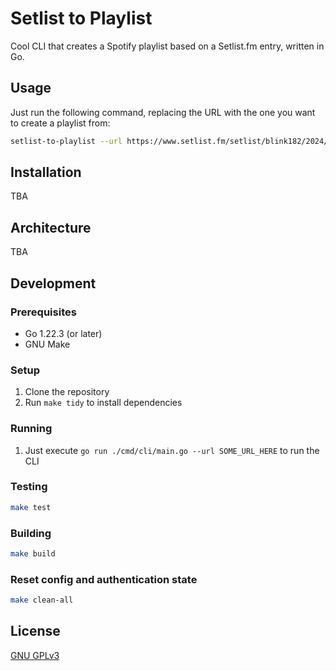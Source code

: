 # Setlist to Playlist

Cool CLI that creates a Spotify playlist based on a Setlist.fm entry, written in Go.

## Usage

Just run the following command, replacing the URL with the one you want to create a playlist from:

```sh
setlist-to-playlist --url https://www.setlist.fm/setlist/blink182/2024/autodromo-de-interlagos-sao-paulo-brazil-53aa1325.html
```

## Installation

TBA

## Architecture

TBA

## Development

### Prerequisites

- Go 1.22.3 (or later)
- GNU Make

### Setup

1. Clone the repository
2. Run `make tidy` to install dependencies

### Running

1. Just execute `go run ./cmd/cli/main.go --url SOME_URL_HERE` to run the CLI

### Testing

```sh
make test
```

### Building

```sh
make build
```

### Reset config and authentication state

```sh
make clean-all
```

## License

[GNU GPLv3](LICENSE)
